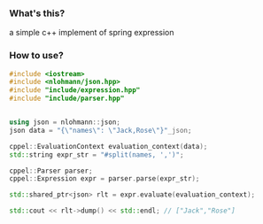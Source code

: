 ### What's this?
a simple c++ implement of spring expression

### How to use?
```c++
#include <iostream>
#include <nlohmann/json.hpp>
#include "include/expression.hpp"
#include "include/parser.hpp"


using json = nlohmann::json;
json data = "{\"names\": \"Jack,Rose\"}"_json;

cppel::EvaluationContext evaluation_context(data);
std::string expr_str = "#split(names, ',')";

cppel::Parser parser;
cppel::Expression expr = parser.parse(expr_str);

std::shared_ptr<json> rlt = expr.evaluate(evaluation_context);

std::cout << rlt->dump() << std::endl; // ["Jack","Rose"]
```
